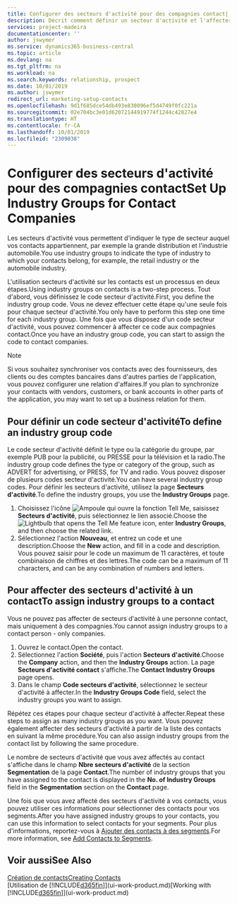 ```yaml
---
title: Configurer des secteurs d'activité pour des compagnies contact| Microsoft Docs
description: Décrit comment définir un secteur d'activité et l'affecter à une compagnie contact, par exemple, le marché de détail ou l'industrie automobile.
services: project-madeira
documentationcenter: ''
author: jswymer
ms.service: dynamics365-business-central
ms.topic: article
ms.devlang: na
ms.tgt_pltfrm: na
ms.workload: na
ms.search.keywords: relationship, prospect
ms.date: 10/01/2019
ms.author: jswymer
redirect_url: marketing-setup-contacts
ms.openlocfilehash: 9d1f685dce54db493e830096ef5d4749f0fc221a
ms.sourcegitcommit: 02e704bc3e01d62072144919774f1244c42827e4
ms.translationtype: HT
ms.contentlocale: fr-CA
ms.lasthandoff: 10/01/2019
ms.locfileid: "2309038"
---
```

# <a name="set-up-industry-groups-for-contact-companies"></a><span data-ttu-id="316d4-103">Configurer des secteurs d'activité pour des compagnies contact</span><span class="sxs-lookup"><span data-stu-id="316d4-103">Set Up Industry Groups for Contact Companies</span></span>
<span data-ttu-id="316d4-104">Les secteurs d'activité vous permettent d'indiquer le type de secteur auquel vos contacts appartiennent, par exemple la grande distribution et l'industrie automobile.</span><span class="sxs-lookup"><span data-stu-id="316d4-104">You use industry groups to indicate the type of industry to which your contacts belong, for example, the retail industry or the automobile industry.</span></span>

<span data-ttu-id="316d4-105">L'utilisation secteurs d'activité sur les contacts est un processus en deux étapes.</span><span class="sxs-lookup"><span data-stu-id="316d4-105">Using industry groups on contacts is a two-step process.</span></span> <span data-ttu-id="316d4-106">Tout d'abord, vous définissez le code secteur d'activité.</span><span class="sxs-lookup"><span data-stu-id="316d4-106">First, you define the industry group code.</span></span> <span data-ttu-id="316d4-107">Vous ne devez effectuer cette étape qu'une seule fois pour chaque secteur d'activité.</span><span class="sxs-lookup"><span data-stu-id="316d4-107">You only have to perform this step one time for each industry group.</span></span> <span data-ttu-id="316d4-108">Une fois que vous disposez d'un code secteur d'activité, vous pouvez commencer à affecter ce code aux compagnies contact.</span><span class="sxs-lookup"><span data-stu-id="316d4-108">Once you have an industry group code, you can start to assign the code to contact companies.</span></span>

> [!NOTE]  
>   <span data-ttu-id="316d4-109">Si vous souhaitez synchroniser vos contacts avec des fournisseurs, des clients ou des comptes bancaires dans d'autres parties de l'application, vous pouvez configurer une relation d'affaires.</span><span class="sxs-lookup"><span data-stu-id="316d4-109">If you plan to synchronize your contacts with vendors, customers, or bank accounts in other parts of the application, you may want to set up a business relation for them.</span></span>

## <a name="to-define-an-industry-group-code"></a><span data-ttu-id="316d4-110">Pour définir un code secteur d'activité</span><span class="sxs-lookup"><span data-stu-id="316d4-110">To define an industry group code</span></span>
<span data-ttu-id="316d4-111">Le code secteur d'activité définit le type ou la catégorie du groupe, par exemple PUB pour la publicité, ou PRESSE pour la télévision et la radio.</span><span class="sxs-lookup"><span data-stu-id="316d4-111">The industry group code defines the type or category of the group, such as ADVERT for advertising, or PRESS, for TV and radio.</span></span> <span data-ttu-id="316d4-112">Vous pouvez disposer de plusieurs codes secteur d'activité.</span><span class="sxs-lookup"><span data-stu-id="316d4-112">You can have several industry group codes.</span></span> <span data-ttu-id="316d4-113">Pour définir les secteurs d'activité, utilisez la page **Secteurs d'activité**.</span><span class="sxs-lookup"><span data-stu-id="316d4-113">To define the industry groups, you use the **Industry Groups** page.</span></span>

1. <span data-ttu-id="316d4-114">Choisissez l'icône ![Ampoule qui ouvre la fonction Tell Me](media/ui-search/search_small.png "Dites-moi ce que vous voulez faire"), saisissez **Secteurs d'activité**, puis sélectionnez le lien associé.</span><span class="sxs-lookup"><span data-stu-id="316d4-114">Choose the ![Lightbulb that opens the Tell Me feature](media/ui-search/search_small.png "Tell me what you want to do") icon, enter **Industry Groups**, and then choose the related link.</span></span>
2. <span data-ttu-id="316d4-115">Sélectionnez l'action **Nouveau**, et entrez un code et une description.</span><span class="sxs-lookup"><span data-stu-id="316d4-115">Choose the **New** action, and fill in a code and description.</span></span> <span data-ttu-id="316d4-116">Vous pouvez saisir pour le code un maximum de 11 caractères, et toute combinaison de chiffres et des lettres.</span><span class="sxs-lookup"><span data-stu-id="316d4-116">The code can be a maximum of 11 characters, and can be any combination of numbers and letters.</span></span>

## <a name="AssignIndustryGroupContact"></a> <span data-ttu-id="316d4-117">Pour affecter des secteurs d'activité à un contact</span><span class="sxs-lookup"><span data-stu-id="316d4-117">To assign industry groups to a contact</span></span>
<span data-ttu-id="316d4-118">Vous ne pouvez pas affecter de secteurs d'activité à une personne contact, mais uniquement à des compagnies.</span><span class="sxs-lookup"><span data-stu-id="316d4-118">You cannot assign industry groups to a contact person - only companies.</span></span>

1. <span data-ttu-id="316d4-119">Ouvrez le contact.</span><span class="sxs-lookup"><span data-stu-id="316d4-119">Open the contact.</span></span>
2. <span data-ttu-id="316d4-120">Sélectionnez l'action **Société**, puis l'action **Secteurs d'activité**.</span><span class="sxs-lookup"><span data-stu-id="316d4-120">Choose the **Company** action, and then the **Industry Groups** action.</span></span> <span data-ttu-id="316d4-121">La page **Secteurs d'activité contact** s'affiche.</span><span class="sxs-lookup"><span data-stu-id="316d4-121">The **Contact Industry Groups** page opens.</span></span>
3. <span data-ttu-id="316d4-122">Dans le champ **Code secteurs d'activité**, sélectionnez le secteur d'activité à affecter.</span><span class="sxs-lookup"><span data-stu-id="316d4-122">In the **Industry Groups Code** field, select the industry groups you want to assign.</span></span>

<span data-ttu-id="316d4-123">Répétez ces étapes pour chaque secteur d'activité à affecter.</span><span class="sxs-lookup"><span data-stu-id="316d4-123">Repeat these steps to assign as many industry groups as you want.</span></span> <span data-ttu-id="316d4-124">Vous pouvez également affecter des secteurs d'activité à partir de la liste des contacts en suivant la même procédure.</span><span class="sxs-lookup"><span data-stu-id="316d4-124">You can also assign industry groups from the contact list by following the same procedure.</span></span>

<span data-ttu-id="316d4-125">Le nombre de secteurs d'activité que vous avez affectés au contact s'affiche dans le champ **Nbre secteurs d'activité** de la section **Segmentation** de la page **Contact**.</span><span class="sxs-lookup"><span data-stu-id="316d4-125">The number of industry groups that you have assigned to the contact is displayed in the **No. of Industry Groups** field in the **Segmentation** section on the **Contact** page.</span></span>

<span data-ttu-id="316d4-126">Une fois que vous avez affecté des secteurs d'activité à vos contacts, vous pouvez utiliser ces informations pour sélectionner des contacts pour vos segments.</span><span class="sxs-lookup"><span data-stu-id="316d4-126">After you have assigned industry groups to your contacts, you can use this information to select contacts for your segments.</span></span> <span data-ttu-id="316d4-127">Pour plus d'informations, reportez-vous à [Ajouter des contacts à des segments](marketing-add-contact-segment.md).</span><span class="sxs-lookup"><span data-stu-id="316d4-127">For more information, see [Add Contacts to Segments](marketing-add-contact-segment.md).</span></span>

## <a name="see-also"></a><span data-ttu-id="316d4-128">Voir aussi</span><span class="sxs-lookup"><span data-stu-id="316d4-128">See Also</span></span>
[<span data-ttu-id="316d4-129">Création de contacts</span><span class="sxs-lookup"><span data-stu-id="316d4-129">Creating Contacts</span></span>](marketing-create-contact-companies.md)  
<span data-ttu-id="316d4-130">[Utilisation de [!INCLUDE[d365fin](includes/d365fin_md.md)]](ui-work-product.md)</span><span class="sxs-lookup"><span data-stu-id="316d4-130">[Working with [!INCLUDE[d365fin](includes/d365fin_md.md)]](ui-work-product.md)</span></span>

